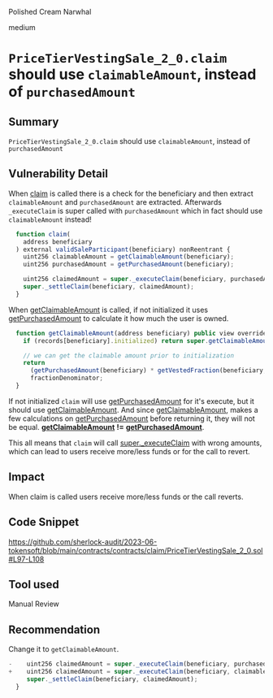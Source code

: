 Polished Cream Narwhal

medium

# `PriceTierVestingSale_2_0.claim` should use `claimableAmount`, instead of `purchasedAmount`

## Summary
`PriceTierVestingSale_2_0.claim` should use `claimableAmount`, instead of `purchasedAmount`

## Vulnerability Detail
When [claim](https://github.com/sherlock-audit/2023-06-tokensoft/blob/main/contracts/contracts/claim/PriceTierVestingSale_2_0.sol#L97-L108) is called there is a check for the beneficiary and then extract `claimableAmount` and `purchasedAmount` are extracted. Afterwards `_executeClaim` is super called with  `purchasedAmount` which in fact should use `claimableAmount` instead!
```jsx
  function claim(
    address beneficiary 
  ) external validSaleParticipant(beneficiary) nonReentrant {
    uint256 claimableAmount = getClaimableAmount(beneficiary);
    uint256 purchasedAmount = getPurchasedAmount(beneficiary);

    uint256 claimedAmount = super._executeClaim(beneficiary, purchasedAmount);
    super._settleClaim(beneficiary, claimedAmount);
  }
```
When [getClaimableAmount](https://github.com/sherlock-audit/2023-06-tokensoft/blob/main/contracts/contracts/claim/PriceTierVestingSale_2_0.sol#L123-L130) is called, if not initialized it uses [getPurchasedAmount](https://github.com/sherlock-audit/2023-06-tokensoft/blob/main/contracts/contracts/claim/PriceTierVestingSale_2_0.sol#L75-L89) to calculate it how much the user is owned.
```jsx
  function getClaimableAmount(address beneficiary) public view override returns (uint256) {
    if (records[beneficiary].initialized) return super.getClaimableAmount(beneficiary);

    // we can get the claimable amount prior to initialization
    return
      (getPurchasedAmount(beneficiary) * getVestedFraction(beneficiary, block.timestamp)) /
      fractionDenominator;
  }
```
If not initialized `claim` will use [getPurchasedAmount](https://github.com/sherlock-audit/2023-06-tokensoft/blob/main/contracts/contracts/claim/PriceTierVestingSale_2_0.sol#L75-L89) for it's execute, but it should use [getClaimableAmount](https://github.com/sherlock-audit/2023-06-tokensoft/blob/main/contracts/contracts/claim/PriceTierVestingSale_2_0.sol#L123-L130). And since [getClaimableAmount](https://github.com/sherlock-audit/2023-06-tokensoft/blob/main/contracts/contracts/claim/PriceTierVestingSale_2_0.sol#L123-L130), makes a few calculations on [getPurchasedAmount](https://github.com/sherlock-audit/2023-06-tokensoft/blob/main/contracts/contracts/claim/PriceTierVestingSale_2_0.sol#L75-L89) before returning it, they will not be equal.
 [**getClaimableAmount**](https://github.com/sherlock-audit/2023-06-tokensoft/blob/main/contracts/contracts/claim/PriceTierVestingSale_2_0.sol#L123-L130) **!=**  [**getPurchasedAmount**](https://github.com/sherlock-audit/2023-06-tokensoft/blob/main/contracts/contracts/claim/PriceTierVestingSale_2_0.sol#L75-L89).

This all means that `claim` will call [super._executeClaim](https://github.com/sherlock-audit/2023-06-tokensoft/blob/main/contracts/contracts/claim/abstract/Distributor.sol#L66-L85) with wrong amounts, which can lead to users receive more/less funds or for the call to revert.
## Impact
When claim is called users receive more/less funds or the call reverts.
## Code Snippet
https://github.com/sherlock-audit/2023-06-tokensoft/blob/main/contracts/contracts/claim/PriceTierVestingSale_2_0.sol#L97-L108
## Tool used

Manual Review

## Recommendation
Change it to `getClaimableAmount`.
```jsx
-    uint256 claimedAmount = super._executeClaim(beneficiary, purchasedAmount);
+    uint256 claimedAmount = super._executeClaim(beneficiary, claimableAmount);
     super._settleClaim(beneficiary, claimedAmount);
  }
```